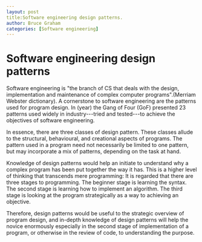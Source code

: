 ```yaml
---
layout: post 
title:Software engineering design patterns.
author: Bruce Graham
categories: [Software engineering]
---
```


# Software engineering design patterns

Software engineering is "the branch of CS that deals with the design, implementation and maintenance of complex computer programs".(Merriam Webster dictionary). A cornerstone to software engineering are the patterns used for program design. In (year) the Gang of Four (GoF) presented 23 patterns used widely in industry---tried and tested---to achieve the objectives of software engineering.

In essence, there are three classes of design pattern. These classes allude to the structural, behavioural, and creational aspects of programs. The pattern used in a program need not necessarily be limited to one pattern, but may incorporate a mix of patterns, depending on the task at hand.

Knowledge of design patterns would help an initiate to understand why a complex program has been put together the way it has. This is a higher level of thinking that transcends mere programming:
It is regarded that there are three stages to programming. The beginner stage is learning the syntax. The second stage is learning how to implement an algorithm. The third stage is looking at the program strategically as a way to achieving an objective.

Therefore, design patterns would be useful to the strategic overview of program design, and in-depth knowledge of design patterns will help the novice enormously especially in the second stage of implementation of a program, or otherwise in the review of code, to understanding the purpose.
